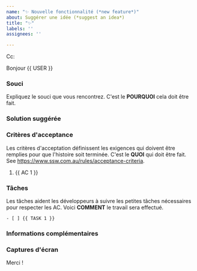 ```yaml
---
name: "✨ Nouvelle fonctionnalité (*new feature*)"
about: Suggérer une idée (*suggest an idea*)
title: "✨"
labels: ''
assignees: ''

---
```


<!-- Ces commentaires seront supprimés automatiquement -->
<!-- **Conseil :** Supprimez les parties qui ne sont pas pertinentes -->
<!-- À côté de Cc :, @ mentionnez les utilisateurs qui devraient être au courant -->

<!-- English
These comments automatically delete
**Tip:** Delete parts that are not relevant
Next to Cc:, @ mention users who should be in the loop
-->

Cc:
<!-- add intended user next to **Hi** -->
<!-- English: add intended user next to **Hi** -->

Bonjour {{ USER }}
<!-- English: Hi {{ USER }} -->

### Souci
Expliquez le souci que vous rencontrez. C'est le **POURQUOI** cela doit être fait.

<!-- English: Pain
Explain the pain you are experiencing.  This is **WHY** this must be done.
-->

### Solution suggérée
<!-- Décrivez la solution que vous souhaitez. -->

<!-- English: Suggested Solution
Describe the solution you'd like.
-->

### Critères d'acceptance
Les critères d'acceptation définissent les exigences qui doivent être remplies pour que l'histoire soit terminée. C'est le **QUOI** qui doit être fait.
See https://www.ssw.com.au/rules/acceptance-criteria.

<!-- English: Acceptance Criteria
Tasks help developers to track small bits of work needed to meet the ACs. This is HOW the work will be done.
See https://www.ssw.com.au/rules/acceptance-criteria.
-->

1. {{ AC 1 }}

### Tâches
Les tâches aident les développeurs à suivre les petites tâches nécessaires pour respecter les AC. Voici **COMMENT** le travail sera effectué.
<!-- English: Tasks
Tasks help developers to track small bits of work needed to meet the ACs. This is HOW the work will be done.
-->

```[tasklist]
- [ ] {{ TASK 1 }}
```

### Informations complémentaires
<!-- Ajoutez ici d'autres informations sur le contexte. -->

<!-- English: More Information
Add any other context here.
-->

### Captures d'écran
<!-- Si nécessaire, ajoutez les captures d'écran pour aider à mieux comprendre votre problème. -->

<!-- English: Screenshots
If applicable, add screenshots to help explain your problem.
-->

Merci !
<!-- English: Thanks! -->
